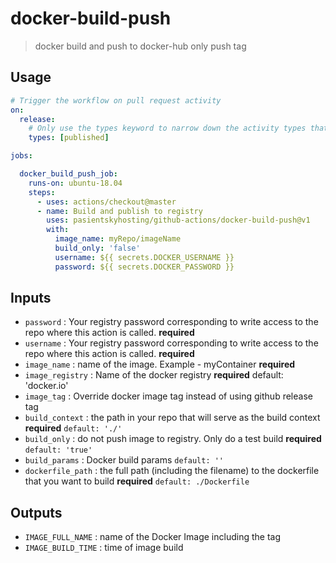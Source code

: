 # docker-build-push

> docker build and push to docker-hub only push tag

## Usage

```yaml
# Trigger the workflow on pull request activity
on:
  release:
    # Only use the types keyword to narrow down the activity types that will trigger your workflow.
    types: [published]

jobs:

  docker_build_push_job:
    runs-on: ubuntu-18.04
    steps:
      - uses: actions/checkout@master
      - name: Build and publish to registry
        uses: pasientskyhosting/github-actions/docker-build-push@v1
        with:
          image_name: myRepo/imageName
          build_only: 'false'
          username: ${{ secrets.DOCKER_USERNAME }}
          password: ${{ secrets.DOCKER_PASSWORD }}
```

## Inputs

- `password` : Your registry password corresponding to write access to the repo where this action is called. **required**
- `username` : Your registry password corresponding to write access to the repo where this action is called. **required**
- `image_name` : name of the image.  Example - myContainer **required**
- `image_registry` : Name of the docker registry **required** default: 'docker.io'
- `image_tag` : Override docker image tag instead of using github release tag
- `build_context` : the path in your repo that will serve as the build context **required** `default: './'`
- `build_only` : do not push image to registry. Only do a test build **required** `default: 'true'`
- `build_params` : Docker build params `default: ''`
- `dockerfile_path` : the full path (including the filename) to the dockerfile that you want to build **required** `default: ./Dockerfile`

## Outputs

- `IMAGE_FULL_NAME` : name of the Docker Image including the tag
- `IMAGE_BUILD_TIME` : time of image build
